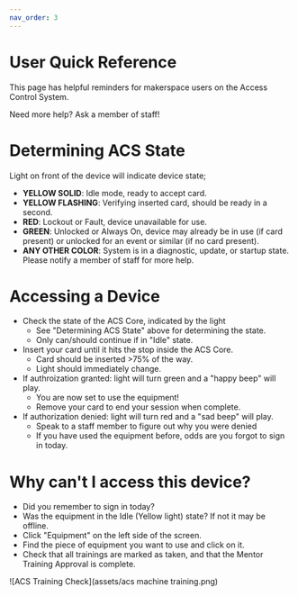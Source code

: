 ```yaml
---
nav_order: 3
---
```


# User Quick Reference

This page has helpful reminders for makerspace users on the Access Control System.

Need more help? Ask a member of staff!

# Determining ACS State
Light on front of the device will indicate device state;

* **YELLOW SOLID**: Idle mode, ready to accept card.
* **YELLOW FLASHING**: Verifying inserted card, should be ready in a second.
* **RED**: Lockout or Fault, device unavailable for use.
* **GREEN**: Unlocked or Always On, device may already be in use (if card present) or unlocked for an event or similar (if no card present).
* **ANY OTHER COLOR**: System is in a diagnostic, update, or startup state. Please notify a member of staff for more help.

# Accessing a Device

* Check the state of the ACS Core, indicated by the light  
    * See "Determining ACS State" above for determining the state.
    * Only can/should continue if in "Idle" state.
* Insert your card until it hits the stop inside the ACS Core.
    * Card should be inserted >75% of the way.
    * Light should immediately change.
* If authroization granted: light will turn green and a "happy beep" will play.
    * You are now set to use the equipment!
    * Remove your card to end your session when complete.
* If authorization denied: light will turn red and a "sad beep" will play.
    * Speak to a staff member to figure out why you were denied
    * If you have used the equipment before, odds are you forgot to sign in today.
 
# Why can't I access this device?

* Did you remember to sign in today?
* Was the equipment in the Idle (Yellow light) state? If not it may be offline.
* Click "Equipment" on the left side of the screen.
* Find the piece of equipment you want to use and click on it.
* Check that all trainings are marked as taken, and that the Mentor Training Approval is complete.
 
![ACS Training Check](assets/acs machine training.png)